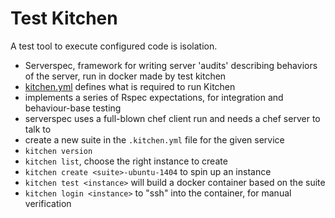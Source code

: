 # Test Kitchen
A test tool to execute configured code is isolation.
- Serverspec, framework for writing server 'audits' describing behaviors of the server, run in docker made by test kitchen
- [kitchen.yml](https://docs.chef.io/config_yml_kitchen.html) defines what is required to run Kitchen
- implements a series of Rspec expectations, for integration and behaviour-base testing
- serverspec uses a full-blown chef client run and needs a chef server to talk to
- create a new suite in the `.kitchen.yml` file for the given service
- `kitchen version`
- `kitchen list`, choose the right instance to create
- `kitchen create <suite>-ubuntu-1404` to spin up an instance
- `kitchen test <instance>` will build a docker container based on the suite
- `kitchen login <instance>` to "ssh" into the container, for manual verification
